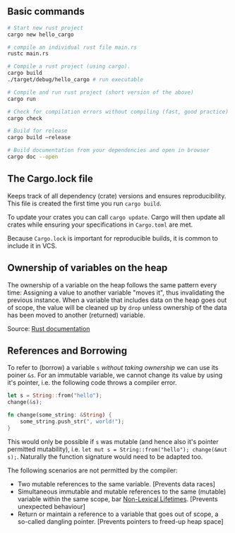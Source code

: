 ## Basic commands

```bash
# Start new rust project
cargo new hello_cargo

# compile an individual rust file main.rs
rustc main.rs 

# Compile a rust project (using cargo). 
cargo build
./target/debug/hello_cargo # run executable

# Compile and run rust project (short version of the above)
cargo run

# Check for compilation errors without compiling (fast, good practice)
cargo check

# Build for release
cargo build —release

# Build documentation from your dependencies and open in browser
cargo doc --open
```

## The Cargo.lock file
Keeps track of all dependency (crate) versions and ensures reproducibility. This file is created the first time you run `cargo build`. 

To update your crates you can call `cargo update`. Cargo will then update all crates while ensuring your specifications in `Cargo.toml` are met.

Because `Cargo.lock` is important for reproducible builds, it is common to include it in VCS.

## Ownership of variables on the heap

The ownership of a variable on the heap follows the same pattern every time: Assigning a value to another variable "moves it", thus invalidating the previous instance. When a variable that includes data on the heap goes out of scope, the value will be cleaned up by `drop` unless ownership of the data has been moved to another (returned) variable. 

Source: [Rust documentation](https://doc.rust-lang.org/book/ch04-01-what-is-ownership.html)

## References and Borrowing

To refer to (borrow) a variable `s` *without taking ownership* we can use its poiner `&s`. For an immutable variable, we cannot change its value by using it's pointer, i.e. the following code throws a compiler error.

```Rust
let s = String::from("hello");
change(&s); 

fn change(some_string: &String) {
    some_string.push_str(", world!");
}
```

This would only be possible if `s` was mutable (and hence also it's pointer permitted mutability), i.e. `let mut s = String::from("hello"); change(&mut s);`. Naturally the function signature would need to be adapted too.

The following scenarios are not permitted by the compiler:
- Two mutable references to the same variable. [Prevents data races]
- Simultaneous immutable and mutable references to the same (mutable) variable within the same scope, bar [Non-Lexical Lifetimes](https://blog.rust-lang.org/2018/12/06/Rust-1.31-and-rust-2018.html#non-lexical-lifetimes). [Prevents unexpected behaviour]
- Return or maintain a reference to a variable that goes out of scope, a so-called dangling pointer. [Prevents pointers to freed-up heap space]



